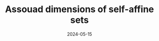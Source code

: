 ---
title: "Assouad dimensions of self-affine sets"
collection: talks
type: "Talk"
permalink: /talks/2024-05-15-tbd
venue: "AGENT Forum"
date: 2024-05-15
location: "University of Jyväskylä, Finland"
---